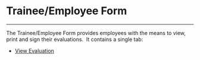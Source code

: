 # Trainee/Employee Form
-----

The Trainee/Employee Form provides employees with the means to view, print 
and sign their evaluations.&nbsp; It contains a single tab:

- [View Evaluation](<trneview.md>)